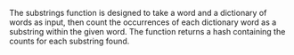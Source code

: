 The substrings function is designed to take a word and a dictionary of words as input, then count the occurrences of each dictionary word as a substring within the given word. The function returns a hash containing the counts for each substring found.